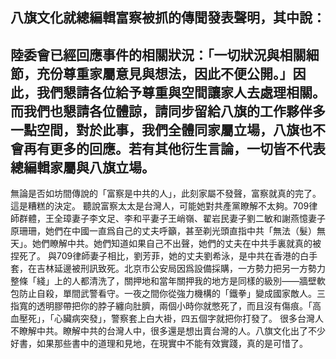 八旗文化就總編輯富察被抓的傳聞發表聲明，其中說：
------------
陸委會已經回應事件的相關狀況：「一切狀況與相關細節，充份尊重家屬意見與想法，因此不便公開。」因此，我們懇請各位給予尊重與空間讓家人去處理相關。而我們也懇請各位體諒，請同步留給八旗的工作夥伴多一點空間，對於此事，我們全體同家屬立場，八旗也不會再有更多的回應。若有其他衍生言論，一切皆不代表總編輯家屬與八旗立場。
-------------
無論是否如坊間傳說的「富察是中共的人」，此刻家屬不發聲，富察就真的完了。這是糟糕的決定。
聽說富察太太是台灣人，可能她對共產黨瞭解不太夠。709律師群體，王全璋妻子李文足、李和平妻子王峭嶺、翟岩民妻子劉二敏和謝燕憶妻子原珊珊，她們在中國一直爲自己的丈夫呼籲，甚至剃光頭直指中共「無法（髮）無天」。她們瞭解中共。她們知道如果自己不出聲，她們的丈夫在中共手裏就真的被捏死了。
與709律師妻子相比，劉芳菲，她的丈夫劉希泳，是中共在香港的白手套，在吉林延邊被刑訊致死。北京市公安局因爲設備採購，一方勢力把另一方勢力整條「綫」上的人都清洗了，關押地和當年關押我的地方是同樣的級別——牆壁軟包防止自殺，單間武警看守。一夜之間你從強力機構的「鐵拳」變成國家敵人。三指寬的透明膠帶把你的脖子纏向肚臍，兩個小時你就憋死了，而且沒有傷痕。「高血壓死」，「心臟病突發」，警察套上白大褂，四五個字就把你打發了。
很多台灣人不瞭解中共。瞭解中共的台灣人中，很多還是想出賣台灣的人。八旗文化出了不少好書，如果那些書中的道理和見地，在現實中不能有效實踐，真的是可惜了。